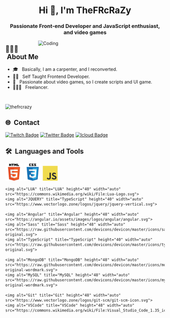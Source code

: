 <h1 align="center">Hi 👋, I'm TheFRcRaZy</h1>
<h3 align="center">Passionate Front-end Developer and JavaScript enthusiast, and video games</h3>
<img align="right" alt="Coding" width="400" src="https://i.imgur.com/Ws9WZvQ.png">

## 👨🏻‍💻 &nbsp;About Me 

- 🎓 &nbsp; Basically, I am a carpenter, and I reconverted.
- 🧑‍💻 &nbsp; Self Taught Frontend Developer.
- 🤔 &nbsp; Passionate about video games, so I create scripts and UI game.
- 👨🏻‍💻 &nbsp; Freelancer.

<br>
<p align="left"> 
  <img src="https://komarev.com/ghpvc/?username=thefrcrazy&label=Profile%20views&color=0e75b6&style=flat-square" alt="thefrcrazy" />
</p>

## 🌐 &nbsp;Contact

[![Twitch Badge](https://img.shields.io/badge/-thefrcrazy-651CA2?style=flat-square&labelColor=651CA2&logo=twitch&logoColor=white&link=https://www.twitch.tv/thefrcrazy)](https://www.twitch.tv/thefrcrazy)
[![Twitter Badge](https://img.shields.io/badge/-@thefrcrazy-1ca0f1?style=flat-square&labelColor=1ca0f1&logo=twitter&logoColor=white&link=https://twitter.com/thefrcrazy)](https://twitter.com/thefrcrazy)
[![Icloud Badge](https://img.shields.io/badge/-maxcol901@icloud.com-c14438?style=flat-square&logo=icloud&logoColor=white&link=mailto:maxcol901@icloud.com)](mailto:maxcol901@icloud.com)

## 🛠 &nbsp;Languages and Tools
<p>
    <img alt="HTML" title="HTML" height="55" width="auto" src="https://raw.githubusercontent.com/devicons/devicon/master/icons/html5/html5-original-wordmark.svg">
    <img alt="CSS" title="CSS" height="55" width="auto" src="https://raw.githubusercontent.com/devicons/devicon/master/icons/css3/css3-original-wordmark.svg">
    <img alt="JavaScript" title="JavaScript" height="48" width="auto" src="https://raw.githubusercontent.com/devicons/devicon/master/icons/javascript/javascript-original.svg">

    <img alt="LUA" title="LUA" height="40" width="auto" src="https://commons.wikimedia.org/wiki/File:Lua-Logo.svg">
    <img alt="JQUERY" title="TypeScript" height="40" width="auto" src="https://www.vectorlogo.zone/logos/jquery/jquery-vertical.svg">

    <img alt="Angular" title="Angular" height="48" width="auto" src="https://angular.io/assets/images/logos/angular/angular.svg">
    <img alt="Sass" title="Sass" height="48" width="auto" src="https://raw.githubusercontent.com/devicons/devicon/master/icons/sass/sass-original.svg">
    <img alt="TypeScript" title="TypeScript" height="40" width="auto" src="https://raw.githubusercontent.com/devicons/devicon/master/icons/typescript/typescript-original.svg">
  
    <img alt="MongoDB" title="MongoDB" height="48" width="auto" src="https://raw.githubusercontent.com/devicons/devicon/master/icons/mongodb/mongodb-original-wordmark.svg">
    <img alt="MySQL" title="MySQL" height="48" width="auto" src="https://raw.githubusercontent.com/devicons/devicon/master/icons/mysql/mysql-original-wordmark.svg">

    <img alt="Git" title="Git" height="48" width="auto" src="https://www.vectorlogo.zone/logos/git-scm/git-scm-icon.svg">
    <img alt="VSCode" title="VSCode" height="48" width="auto" src="https://commons.wikimedia.org/wiki/File:Visual_Studio_Code_1.35_icon.svg">
</p>
